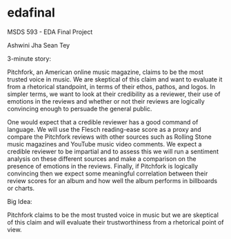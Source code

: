# edafinal
MSDS 593 - EDA Final Project

Ashwini Jha
Sean Tey

3-minute story:

Pitchfork, an American online music magazine, claims to be the most trusted voice in music. We are skeptical of this claim and want to evaluate it from a rhetorical standpoint, in terms of their ethos, pathos, and logos. In simpler terms, we want to look at their credibility as a reviewer, their use of emotions in the reviews and whether or not their reviews are logically convincing enough to persuade the general public.

One would expect that a credible reviewer has a good command of language. We will use the Flesch reading-ease score as a proxy and compare the Pitchfork reviews with other sources such as Rolling Stone music magazines and YouTube music video comments. We expect a credible reviewer to be impartial and to assess this we will run a sentiment analysis on these different sources and make a comparison on the presence of emotions in the reviews. Finally, if Pitchfork is logically convincing then we expect some meaningful correlation between their review scores for an album and how well the album performs in billboards or charts.

Big Idea:

Pitchfork claims to be the most trusted voice in music but we are skeptical of this claim and will evaluate their trustworthiness from a rhetorical point of view.




